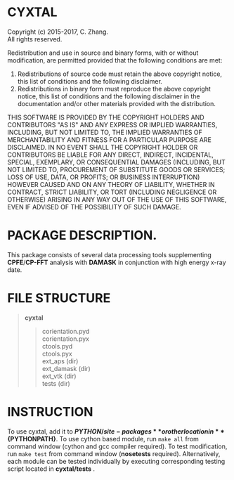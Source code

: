 CYXTAL
=====

Copyright (c) 2015-2017, C. Zhang.    
All rights reserved.

Redistribution and use in source and binary forms, with or without modification,
are permitted provided that the following conditions are met:

1) Redistributions of source code must retain the above copyright notice, this list of conditions and the following disclaimer.    
2) Redistributions in binary form must reproduce the above copyright notice, this list of conditions and the following disclaimer in the documentation and/or other materials provided with the distribution.

THIS SOFTWARE IS PROVIDED BY THE COPYRIGHT HOLDERS AND CONTRIBUTORS "AS IS" AND ANY EXPRESS OR IMPLIED WARRANTIES, INCLUDING, BUT NOT LIMITED TO, THE IMPLIED WARRANTIES OF MERCHANTABILITY AND FITNESS FOR A PARTICULAR PURPOSE ARE DISCLAIMED. IN NO EVENT SHALL THE COPYRIGHT HOLDER OR CONTRIBUTORS BE LIABLE FOR ANY DIRECT, INDIRECT, INCIDENTAL, SPECIAL, EXEMPLARY, OR CONSEQUENTIAL DAMAGES (INCLUDING, BUT NOT LIMITED TO, PROCUREMENT OF SUBSTITUTE GOODS OR SERVICES; LOSS OF USE, DATA, OR PROFITS; OR BUSINESS INTERRUPTION) HOWEVER CAUSED AND ON ANY THEORY OF LIABILITY, WHETHER IN CONTRACT, STRICT LIABILITY, OR TORT (INCLUDING NEGLIGENCE OR OTHERWISE) ARISING IN ANY WAY OUT OF THE USE OF THIS SOFTWARE, EVEN IF ADVISED OF THE POSSIBILITY OF SUCH DAMAGE.


# PACKAGE DESCRIPTION.   
This package consists of several data processing tools supplementing **CPFE**/**CP-FFT** analysis with **DAMASK** in conjunction with high energy x-ray date.


# FILE STRUCTURE    
> **cyxtal**
>>  corientation.pyd    
>>  corientation.pyx  
>>  ctools.pyd  
>>  ctools.pyx  
>>  ext\_aps (dir)   
>>  ext\_damask (dir)  
>>  ext_vtk (dir)  
>>  tests (dir)  


# INSTRUCTION
To use cyxtal, add it to **${PYTHON}/site-packages** or other location in
**${PYTHONPATH}**.
To use cython based module, run `make all` from command window (cython
and gcc compiler required).
To test modification, run `make test` from command window (**nosetests**
required). 
Alternatively, each module can be tested individually by executing
corresponding testing script located in **cyxtal/tests** .

